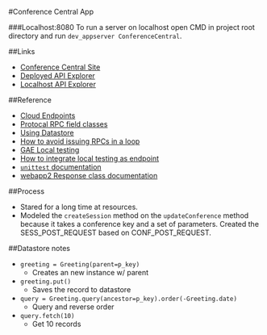 #Conference Central App

###Localhost:8080
To run a server on localhost open CMD in project root directory and run `dev_appserver ConferenceCentral`.


##Links

- [Conference Central Site](https://nice-tiger.appspot.com/#/)
- [Deployed API Explorer](https://apis-explorer.appspot.com/apis-explorer/?base=https%3A%2F%2Fnice-tiger.appspot.com%2F_ah%2Fapi#p/conference/v1/)
- [Localhost API Explorer](https://apis-explorer.appspot.com/apis-explorer/?base=http%3A%2F%2Flocalhost%3A8080%2F_ah%2Fapi#p/conference/v1/)


##Reference

- [Cloud Endpoints](https://cloud.google.com/endpoints/)
- [Protocal RPC field classes](https://cloud.google.com/appengine/docs/python/tools/protorpc/messages/fieldclasses)
- [Using Datastore](https://cloud.google.com/appengine/docs/python/gettingstartedpython27/usingdatastore)
- [How to avoid issuing RPCs in a loop](https://cloud.google.com/appengine/docs/python/ndb/entities)
- [GAE Local testing](https://cloud.google.com/appengine/docs/python/tools/localunittesting)
- [How to integrate local testing as endpoint](https://www.altamiracorp.com/blog/employee-posts/unit-testing-google-app-engine)
- [`unittest` documentation](https://docs.python.org/2/library/unittest.html#unittest.TextTestRunner)
- [webapp2 Response class documentation](https://webapp-improved.appspot.com/api/webapp2.html#webapp2.Response)


##Process

- Stared for a long time at resources.
- Modeled the `createSession` method on the `updateConference` method because
it takes a conference key and a set of parameters. Created the SESS_POST_REQUEST
based on CONF_POST_REQUEST.


##Datastore notes

- `greeting = Greeting(parent=p_key)`
    - Creates an new instance w/ parent
- `greeting.put()`
    - Saves the record to datastore
- `query = Greeting.query(ancestor=p_key).order(-Greeting.date)`
    - Query and reverse order
- `query.fetch(10)`
    - Get 10 records
